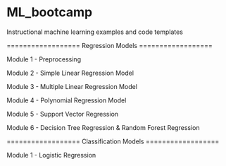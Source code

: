 # ML_bootcamp
Instructional machine learning examples and code templates

================== Regression Models ==================

Module 1 - Preprocessing

Module 2 - Simple Linear Regression Model

Module 3 - Multiple Linear Regression Model

Module 4 - Polynomial Regression Model

Module 5 - Support Vector Regression

Module 6 - Decision Tree Regression & Random Forest Regression

================== Classification Models ==================

Module 1 - Logistic Regression 
